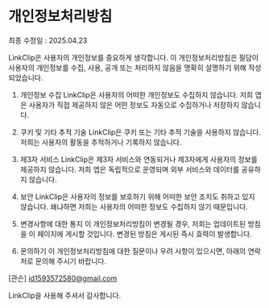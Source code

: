 # 개인정보처리방침
최종 수정일 : 2025.04.23

LinkClip은 사용자의 개인정보를 중요하게 생각합니다. 이 개인정보처리방침은 필담이 사용자의 개인정보를 수집, 사용, 공개 또는 처리하지 않음을 명확히 설명하기 위해 작성되었습니다.

1. 개인정보 수집
LinkClip은 사용자의 어떠한 개인정보도 수집하지 않습니다. 저희 앱은 사용자가 직접 제공하지 않은 어떤 정보도 자동으로 수집하거나 저장하지 않습니다.

2. 쿠키 및 기타 추적 기술
LinkClip은 쿠키 또는 기타 추적 기술을 사용하지 않습니다. 저희는 사용자의 활동을 추적하거나 기록하지 않습니다.

3. 제3자 서비스
LinkClip은 제3자 서비스와 연동되거나 제3자에게 사용자의 정보를 제공하지 않습니다. 저희 앱은 독립적으로 운영되며 외부 서비스와 데이터를 공유하지 않습니다.

4. 보안
LinkClip은 사용자의 정보를 보호하기 위해 어떠한 보안 조치도 취하고 있지 않습니다. 왜냐하면 저희는 사용자의 어떠한 정보도 수집하지 않기 때문입니다.

5. 변경사항에 대한 통지
이 개인정보처리방침이 변경될 경우, 저희는 업데이트된 방침을 이 페이지에 게시할 것입니다. 변경된 방침은 게시된 즉시 효력이 발생합니다.

6. 문의하기
이 개인정보처리방침에 대한 질문이나 우려 사항이 있으시면, 아래의 연락처로 문의해 주시기 바랍니다.

[관슨]
id1593572580@gmail.com

LinkClip을 사용해 주셔서 감사합니다.
